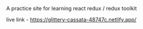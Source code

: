 A practice site for learning react redux / redux toolkit

live link - https://glittery-cassata-48747c.netlify.app/
